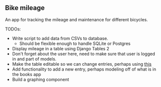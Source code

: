 ## Bike mileage

An app for tracking the mileage and maintenance for different bicycles.

TODOs:

 - Write script to add data from CSVs to database.
	- Should be flexible enough to handle SQLite or Postgres
 - Display mileage in a table using Django Tables 2
 - Don't forget about the user here, need to make sure that user is logged in and part of models.
 - Make the table editable so we can change entries, perhaps using [this](https://joshuahunter.com/posts/using-bootstrap-buttons-with-django-tables2)
 - Add functionality to add a new entry, perhaps modeling off of what is in the books app
 - Build a graphing component



